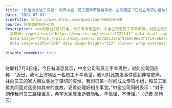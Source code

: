 ```yaml
---
title: '张怡微关注了问题: 网传中金一员工因降薪跳楼离世，公司回应「已成立专项小组与家属面对变故」，具体情况如何？'
date: '2024-07-03'
linkTitle: https://www.zhihu.com/question/660619068
source: 张怡微的知乎动态
description: <p>财联社7月3日电，今日有消息显示，中金公司有员工不幸离世，对此公司回应称：“近日，我司上海地区一名员工不幸离世，我司对此突发事件感到非常悲痛，并向员工的家人朋友表达了深切的哀悼。我司已第一时间成立专项小组，和员工家属共同面对这突如其来的变故，妥善处理好相关事宜。”中金公司同时表示：“对于网传我司员工跳楼谣言，希望大家尊重逝者隐私，不信谣、不传谣。”（记者
  高艳云）</p><a href="https://www.cls.cn/detail/1722141" data-draft-node="block" data-draft-type="link-card"
  data-image="https://pic3.zhimg.com/v2-207dd13caaf26b959e2df1f145ebd4e8_120x160.jpg"
  data-image-width="256" data-image-height="322" class=" wrap external" target="_blank"
  ...
disable_comments: true
---
```

<p>财联社7月3日电，今日有消息显示，中金公司有员工不幸离世，对此公司回应称：“近日，我司上海地区一名员工不幸离世，我司对此突发事件感到非常悲痛，并向员工的家人朋友表达了深切的哀悼。我司已第一时间成立专项小组，和员工家属共同面对这突如其来的变故，妥善处理好相关事宜。”中金公司同时表示：“对于网传我司员工跳楼谣言，希望大家尊重逝者隐私，不信谣、不传谣。”（记者 高艳云）</p><a href="https://www.cls.cn/detail/1722141" data-draft-node="block" data-draft-type="link-card" data-image="https://pic3.zhimg.com/v2-207dd13caaf26b959e2df1f145ebd4e8_120x160.jpg" data-image-width="256" data-image-height="322" class=" wrap external" target="_blank" ...